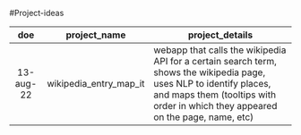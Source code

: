 #Project-ideas

| doe | project_name | project_details |
|:---:|--------------|-----------------|
|13-aug-22|wikipedia_entry_map_it|webapp that calls the wikipedia API for a certain search term, shows the wikipedia page, uses NLP to identify places, and maps them (tooltips with order in which they appeared on the page, name, etc)| 
